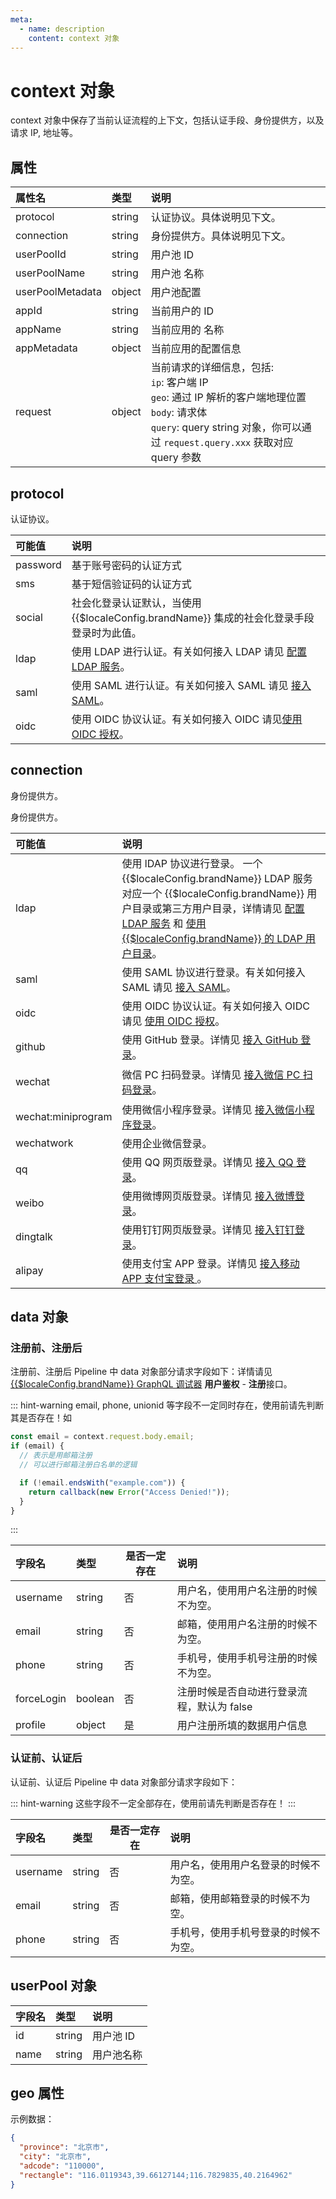 ```yaml
---
meta:
  - name: description
    content: context 对象
---
```


# context 对象

<LastUpdated/>


context 对象中保存了当前认证流程的上下文，包括认证手段、身份提供方，以及请求 IP, 地址等。


## 属性

| 属性名           | 类型   | 说明                                                                                                        |
| :--------------- | :----- | :---------------------------------------------------------------------------------------------------------- |
| protocol         | string | 认证协议。具体说明见下文。                                                                                  |
| connection       | string | 身份提供方。具体说明见下文。                                                                                |  |
| userPoolId       | string | 用户池 ID                                                                                                   |
| userPoolName     | string | 用户池 名称                                                                                                 |
| userPoolMetadata | object | 用户池配置                                                                                                  |
| appId       | string | 当前用户的 ID                                                                                                   |
| appName     | string | 当前应用的 名称                                                                                                 |
| appMetadata | object | 当前应用的配置信息                                                                                                  |
| request          | object | 当前请求的详细信息，包括: <br> `ip`: 客户端 IP <br> `geo`: 通过 IP 解析的客户端地理位置 <br> `body`: 请求体 <br> `query`: query string 对象，你可以通过 `request.query.xxx` 获取对应 query 参数 |

## protocol

认证协议。

| 可能值   | 说明                                                                                                          |
| :------- | :------------------------------------------------------------------------------------------------------------ |
| password | 基于账号密码的认证方式                                                                                        |
| sms      | 基于短信验证码的认证方式                                                                                      |
| social   | 社会化登录认证默认，当使用 {{$localeConfig.brandName}} 集成的社会化登录手段登录时为此值。                                         |
| ldap     | 使用 LDAP 进行认证。有关如何接入 LDAP 请见 [配置 LDAP 服务](../../connections/ldap/)。              |
| saml     | 使用 SAML 进行认证。有关如何接入 SAML 请见 [接入 SAML](../../connections/saml/)。                      |
| oidc     | 使用 OIDC 协议认证。有关如何接入 OIDC 请见[使用 OIDC 授权](../../connections/oidc/)。 |

## connection

身份提供方。


身份提供方。

<table>
  <thead>
    <tr>
      <th style="text-align:left">可能值</th>
      <th style="text-align:left">说明</th>
    </tr>
  </thead>
  <tbody>
    <tr>
      <td style="text-align:left">ldap	</td>
      <td style="text-align:left">使用 lDAP 协议进行登录。 一个 {{$localeConfig.brandName}} LDAP 服务对应一个 {{$localeConfig.brandName}} 用户目录或第三方用户目录，详情请见
        <a
        href="../../connections/ldap/">配置 LDAP 服务</a> 和 <a href="../../guides/users/ldap-user-directory"> 使用 {{$localeConfig.brandName}} 的 LDAP 用户目录</a>。</td>
    </tr>
    <tr>
      <td style="text-align:left">saml</td>
      <td style="text-align:left">使用 SAML 协议进行登录。有关如何接入 SAML 请见 <a href="../../connections/saml/">接入 SAML</a>。</td>
    </tr>
    <tr>
      <td style="text-align:left">oidc</td>
      <td style="text-align:left">使用 OIDC 协议认证。有关如何接入 OIDC 请见 <a href="../../connections/oidc/">使用 OIDC 授权</a>。</td>
    </tr>
    <tr>
      <td style="text-align:left">github</td>
      <td style="text-align:left">使用 GitHub 登录。详情见
        <a
        href="../../connections/github/">接入 GitHub 登录</a>。</td>
    </tr>
    <tr>
      <td style="text-align:left">
        <p></p>
        <p>wechat</p>
      </td>
      <td style="text-align:left">微信 PC 扫码登录。详情见
        <a
        href="../../connections/wechat-pc/">接入微信 PC 扫码登录</a>。</td>
    </tr>
    <tr>
      <td style="text-align:left">wechat:miniprogram</td>
      <td style="text-align:left">使用微信小程序登录。详情见
        <a
        href="../../connections/wechat-miniprogram-qrconnect/">接入微信小程序登录</a>。</td>
    </tr>
    <tr>
      <td style="text-align:left">wechatwork</td>
      <td style="text-align:left">使用企业微信登录。</td>
    </tr>
    <tr>
      <td style="text-align:left">qq</td>
      <td style="text-align:left">使用 QQ 网页版登录。详情见
        <a
        href="../../connections/qq/">接入 QQ 登录</a>。</td>
    </tr>
    <tr>
      <td style="text-align:left">weibo</td>
      <td style="text-align:left">使用微博网页版登录。详情见
        <a
        href="../../connections/weibo/">接入微博登录</a>。</td>
    </tr>
    <tr>
      <td style="text-align:left">dingtalk</td>
      <td style="text-align:left">使用钉钉网页版登录。详情见
        <a
        href="../../connections/dingtalk/">接入钉钉登录</a>。</td>
    </tr>
    <tr>
      <td style="text-align:left">alipay</td>
      <td style="text-align:left">使用支付宝 APP 登录。详情见
        <a
        href="../../connections/alipay/">接入移动 APP 支付宝登录
      </a>。</td>
    </tr>
  </tbody>
</table>

## data 对象

### 注册前、注册后

注册前、注册后 Pipeline 中 data 对象部分请求字段如下：详情请见 [{{$localeConfig.brandName}} GraphQL 调试器](https://authing.cn/graphiql/) **用户鉴权** - **注册**接口。

::: hint-warning
email, phone, unionid 等字段不一定同时存在，使用前请先判断其是否存在！如

```js
const email = context.request.body.email;
if (email) {
  // 表示是用邮箱注册
  // 可以进行邮箱注册白名单的逻辑

  if (!email.endsWith("example.com")) {
    return callback(new Error("Access Denied!"));
  }
}
```

:::

| 字段名     | 类型    | 是否一定存在 | 说明                                       |
| :--------- | :------ | ------------ | :----------------------------------------- |
| username   | string  | 否           | 用户名，使用用户名注册的时候不为空。       |
| email      | string  | 否           | 邮箱，使用用户名注册的时候不为空。         |
| phone      | string  | 否           | 手机号，使用手机号注册的时候不为空。       |
| forceLogin | boolean | 否           | 注册时候是否自动进行登录流程，默认为 false |
| profile    | object  | 是           | 用户注册所填的数据用户信息                 |

### 认证前、认证后

认证前、认证后 Pipeline 中 data 对象部分请求字段如下：

::: hint-warning
这些字段不一定全部存在，使用前请先判断是否存在！
:::

| 字段名   | 类型   | 是否一定存在 | 说明                                 |
| :------- | :----- | ------------ | :----------------------------------- |
| username | string | 否           | 用户名，使用用户名登录的时候不为空。 |
| email    | string | 否           | 邮箱，使用邮箱登录的时候不为空。     |
| phone    | string | 否           | 手机号，使用手机号登录的时候不为空。 |

## userPool 对象

| 字段名 | 类型   | 说明       |
| :----- | :----- | :--------- |
| id     | string | 用户池 ID  |
| name   | string | 用户池名称 |

## geo 属性

示例数据：

```json
{
  "province": "北京市",
  "city": "北京市",
  "adcode": "110000",
  "rectangle": "116.0119343,39.66127144;116.7829835,40.2164962"
}
```
